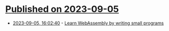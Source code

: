 # [Published on 2023-09-05](index.md)

* [2023-09-05, 16:02:40](https://lobste.rs/s/3efqsk/learn_webassembly_by_writing_small) - [Learn WebAssembly by writing small programs](https://github.com/EmNudge/watlings)
